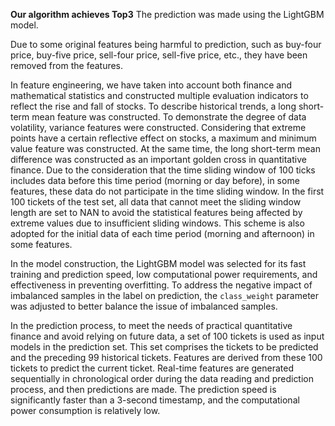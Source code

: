 **Our algorithm achieves Top3**
The prediction was made using the LightGBM model.

Due to some original features being harmful to prediction, such as buy-four price, buy-five price, sell-four price, sell-five price, etc., they have been removed from the features.

In feature engineering, we have taken into account both finance and mathematical statistics and constructed multiple evaluation indicators to reflect the rise and fall of stocks. To describe historical trends, a long short-term mean feature was constructed. To demonstrate the degree of data volatility, variance features were constructed. Considering that extreme points have a certain reflective effect on stocks, a maximum and minimum value feature was constructed. At the same time, the long short-term mean difference was constructed as an important golden cross in quantitative finance. Due to the consideration that the time sliding window of 100 ticks includes data before this time period (morning or day before), in some features, these data do not participate in the time sliding window. In the first 100 tickets of the test set, all data that cannot meet the sliding window length are set to NAN to avoid the statistical features being affected by extreme values due to insufficient sliding windows. This scheme is also adopted for the initial data of each time period (morning and afternoon) in some features.

In the model construction, the LightGBM model was selected for its fast training and prediction speed, low computational power requirements, and effectiveness in preventing overfitting. To address the negative impact of imbalanced samples in the label on prediction, the `class_weight` parameter was adjusted to better balance the issue of imbalanced samples.

In the prediction process, to meet the needs of practical quantitative finance and avoid relying on future data, a set of 100 tickets is used as input models in the prediction set. This set comprises the tickets to be predicted and the preceding 99 historical tickets. Features are derived from these 100 tickets to predict the current ticket. Real-time features are generated sequentially in chronological order during the data reading and prediction process, and then predictions are made. The prediction speed is significantly faster than a 3-second timestamp, and the computational power consumption is relatively low.
